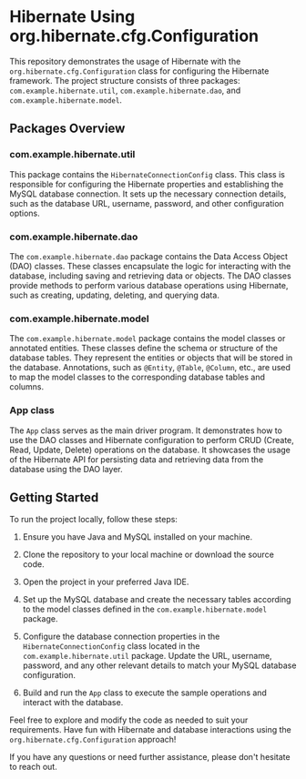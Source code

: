 # Hibernate Using org.hibernate.cfg.Configuration

This repository demonstrates the usage of Hibernate with the `org.hibernate.cfg.Configuration` class for configuring the Hibernate framework. The project structure consists of three packages: `com.example.hibernate.util`, `com.example.hibernate.dao`, and `com.example.hibernate.model`.

## Packages Overview

### com.example.hibernate.util
This package contains the `HibernateConnectionConfig` class. This class is responsible for configuring the Hibernate properties and establishing the MySQL database connection. It sets up the necessary connection details, such as the database URL, username, password, and other configuration options.

### com.example.hibernate.dao
The `com.example.hibernate.dao` package contains the Data Access Object (DAO) classes. These classes encapsulate the logic for interacting with the database, including saving and retrieving data or objects. The DAO classes provide methods to perform various database operations using Hibernate, such as creating, updating, deleting, and querying data.

### com.example.hibernate.model
The `com.example.hibernate.model` package contains the model classes or annotated entities. These classes define the schema or structure of the database tables. They represent the entities or objects that will be stored in the database. Annotations, such as `@Entity`, `@Table`, `@Column`, etc., are used to map the model classes to the corresponding database tables and columns.

### App class
The `App` class serves as the main driver program. It demonstrates how to use the DAO classes and Hibernate configuration to perform CRUD (Create, Read, Update, Delete) operations on the database. It showcases the usage of the Hibernate API for persisting data and retrieving data from the database using the DAO layer.

## Getting Started

To run the project locally, follow these steps:

1. Ensure you have Java and MySQL installed on your machine.

2. Clone the repository to your local machine or download the source code.

3. Open the project in your preferred Java IDE.

4. Set up the MySQL database and create the necessary tables according to the model classes defined in the `com.example.hibernate.model` package.

5. Configure the database connection properties in the `HibernateConnectionConfig` class located in the `com.example.hibernate.util` package. Update the URL, username, password, and any other relevant details to match your MySQL database configuration.

6. Build and run the `App` class to execute the sample operations and interact with the database.

Feel free to explore and modify the code as needed to suit your requirements. Have fun with Hibernate and database interactions using the `org.hibernate.cfg.Configuration` approach!

If you have any questions or need further assistance, please don't hesitate to reach out.
